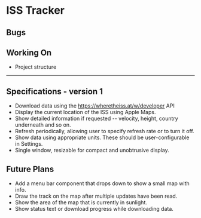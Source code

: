 # ISS Tracker

## Bugs


## Working On

* Project structure

---

## Specifications - version 1

* Download data using the https://wheretheiss.at/w/developer API
* Display the current location of the ISS using Apple Maps.
* Show detailed information if requested -- velocity, height, country underneath and so on.
* Refresh periodically, allowing user to specify refresh rate or to turn it off.
* Show data using appropriate units. These should be user-configurable in Settings.
* Single window, resizable for compact and unobtrusive display.

## Future Plans

* Add a menu bar component that drops down to show a small map with info.
* Draw the track on the map after multiple updates have been read.
* Show the area of the map that is currently in sunlight.
* Show status text or download progress while downloading data.
